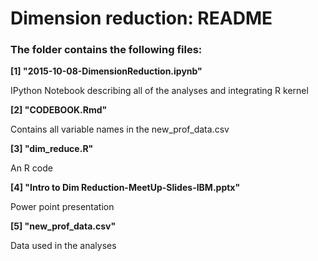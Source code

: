 # Dimension reduction: README

### The folder contains the following files:

**[1] "2015-10-08-DimensionReduction.ipynb"**   

IPython Notebook describing all of the analyses and integrating R kernel
        
**[2] "CODEBOOK.Rmd"**  
               
Contains all variable names in the new_prof_data.csv
        
**[3] "dim_reduce.R"**   
                
An R code
        
**[4] "Intro to Dim Reduction-MeetUp-Slides-IBM.pptx"**
                
Power point presentation

**[5] "new_prof_data.csv"** 
               
Data used in the analyses